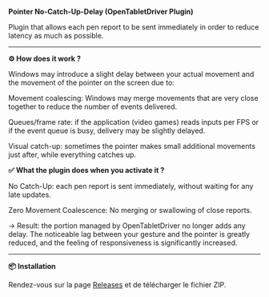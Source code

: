 **Pointer No-Catch-Up-Delay (OpenTabletDriver Plugin)**

Plugin that allows each pen report to be sent immediately in order to reduce latency as much as possible.

___________________________________________________________________________________________________________________________________________

**⚙️ How does it work ?**

Windows may introduce a slight delay between your actual movement and the movement of the pointer on the screen due to:

Movement coalescing: Windows may merge movements that are very close together to reduce the number of events delivered.

Queues/frame rate: if the application (video games) reads inputs per FPS or if the event queue is busy, delivery may be slightly delayed.

Visual catch-up: sometimes the pointer makes small additional movements just after, while everything catches up.

**✅ What the plugin does when you activate it ?**

No Catch-Up: each pen report is sent immediately, without waiting for any late updates.

Zero Movement Coalescence: No merging or swallowing of close reports.

→ Result: the portion managed by OpenTabletDriver no longer adds any delay. The noticeable lag between your gesture and the pointer is greatly reduced, and the feeling of responsiveness is significantly increased.

___________________________________________________________________________________________________________________________________________

**📦 Installation**

Rendez-vous sur la page [Releases](https://github.com/Joshua62210/Pointer-No-Catch-Up-Delay/releases) et de télécharger le fichier ZIP.
